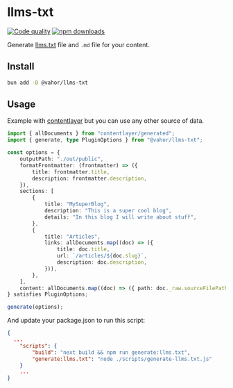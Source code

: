 # llms-txt

[![Code quality](https://github.com/Vahor/rehype-d2/actions/workflows/quality.yml/badge.svg)](https://github.com/Vahor/llms-txt/actions/workflows/quality.yml)
[![npm downloads](https://img.shields.io/npm/dm/%40vahor%2Fllms-txt)](https://www.npmjs.com/package/@vahor/llms-txt)


Generate [llms.txt](https://llmstxt.org/) file and `.md` file for your content.

## Install

```bash
bun add -D @vahor/llms-txt
```

## Usage

Example with [contentlayer](https://github.com/timlrx/contentlayer2) but you can use any other source of data.

```ts title="scripts/generate-llms.txt.js"
import { allDocuments } from "contentlayer/generated";
import { generate, type PluginOptions } from "@vahor/llms-txt";

const options = {
	outputPath: "./out/public",
	formatFrontmatter: (frontmatter) => ({
		title: frontmatter.title,
		description: frontmatter.description,
	}),
	sections: [
		{
			title: "MySuperBlog",
			description: "This is a super cool blog",
			details: "In this blog I will write about stuff",
		},
		{
			title: "Articles",
			links: allDocuments.map((doc) => ({
				title: doc.title,
				url: `/articles/${doc.slug}`,
				description: doc.description,
			})),
		},
	],
	content: allDocuments.map((doc) => ({ path: doc._raw.sourceFilePath }) 
} satisfies PluginOptions;

generate(options);
```

And update your package.json to run this script:
```json title="package.json"
{
  ...
	"scripts": {
        "build": "next build && npm run generate:llms.txt",
		"generate:llms.txt": "node ./scripts/generate-llms.txt.js"
	}
    ...
}
```
